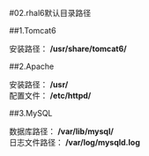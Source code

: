 #02.rhal6默认目录路径

##1.Tomcat6

  安装路径： **/usr/share/tomcat6/** 
  
##2.Apache

  安装路径： **/usr/** <br>
  配置文件： **/etc/httpd/**

##3.MySQL
  
  数据库路径： **/var/lib/mysql/** <br>
  日志文件路径： **/var/log/mysqld.log** <br>
  
